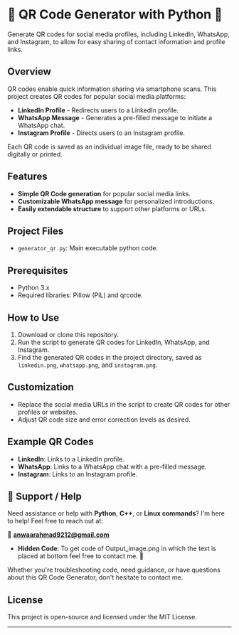 # 🎉 QR Code Generator with Python 🐍

Generate QR codes for social media profiles, including LinkedIn, WhatsApp, and Instagram, to allow for easy sharing of contact information and profile links.

## Overview

QR codes enable quick information sharing via smartphone scans. This project creates QR codes for popular social media platforms:

- **LinkedIn Profile** - Redirects users to a LinkedIn profile.
- **WhatsApp Message** - Generates a pre-filled message to initiate a WhatsApp chat.
- **Instagram Profile** - Directs users to an Instagram profile.

Each QR code is saved as an individual image file, ready to be shared digitally or printed.

## Features

- **Simple QR Code generation** for popular social media links.
- **Customizable WhatsApp message** for personalized introductions.
- **Easily extendable structure** to support other platforms or URLs.

## Project Files

- `generator_qr.py`: Main executable python code.

## Prerequisites

- Python 3.x
- Required libraries: Pillow (PIL) and qrcode.

## How to Use

1. Download or clone this repository.
2. Run the script to generate QR codes for LinkedIn, WhatsApp, and Instagram.
3. Find the generated QR codes in the project directory, saved as `linkedin.png`, `whatsapp.png`, and `instagram.png`.

## Customization

- Replace the social media URLs in the script to create QR codes for other profiles or websites.
- Adjust QR code size and error correction levels as desired.

## Example QR Codes

- **LinkedIn**: Links to a LinkedIn profile.
- **WhatsApp**: Links to a WhatsApp chat with a pre-filled message.
- **Instagram**: Links to an Instagram profile.

## 🤝 Support / Help

Need assistance or help with **Python**, **C++**, or **Linux commands**? I'm here to help! Feel free to reach out at:

📧 **[anwaarahmad9212@gmail.com](mailto:email.com)**

- **Hidden Code**: To get code of Output_image.png in which the text is placed at bottom feel free to contact me. 🤙

Whether you're troubleshooting code, need guidance, or have questions about this QR Code Generator, don't hesitate to contact me.

## License

This project is open-source and licensed under the MIT License.

---